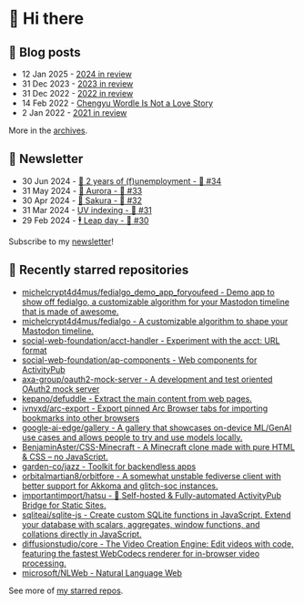 # 👋 Hi there

## 📝 Blog posts

<!-- feed start -->
- 12 Jan 2025 - [2024 in review](https://cheeaun.com/blog/2025/01/2024-in-review/)
- 31 Dec 2023 - [2023 in review](https://cheeaun.com/blog/2023/12/2023-in-review/)
- 31 Dec 2022 - [2022 in review](https://cheeaun.com/blog/2022/12/2022-in-review/)
- 14 Feb 2022 - [Chengyu Wordle Is Not a Love Story](https://cheeaun.com/blog/2022/02/chengyu-wordle-is-not-a-love-story/)
- 2 Jan 2022 - [2021 in review](https://cheeaun.com/blog/2022/01/2021-in-review/)
<!-- feed end -->

More in the [archives](https://cheeaun.com/blog/archives/).

## 📰 Newsletter

<!-- newsletter start -->
- 30 Jun 2024 - [🎂 2 years of (f)unemployment - 🥫 #34](https://cheeaun.substack.com/p/2-years-of-funemployment-34)
- 31 May 2024 - [🌌 Aurora - 🥫 #33](https://cheeaun.substack.com/p/aurora-33)
- 30 Apr 2024 - [🌸 Sakura - 🥫 #32](https://cheeaun.substack.com/p/sakura-32)
- 31 Mar 2024 - [UV indexing - 🥫 #31](https://cheeaun.substack.com/p/uv-indexing-31)
- 29 Feb 2024 - [🕴️ Leap day - 🥫 #30](https://cheeaun.substack.com/p/leap-day-30)
<!-- newsletter end -->

Subscribe to my [newsletter](https://cheeaun.substack.com/)!

## 🌟 Recently starred repositories

<!-- starred repos start -->
- [michelcrypt4d4mus/fedialgo_demo_app_foryoufeed - Demo app to show off fedialgo, a customizable algorithm for your Mastodon timeline that is made of awesome.](https://github.com/michelcrypt4d4mus/fedialgo_demo_app_foryoufeed)
- [michelcrypt4d4mus/fedialgo - A customizable algorithm to shape your Mastodon timeline.](https://github.com/michelcrypt4d4mus/fedialgo)
- [social-web-foundation/acct-handler - Experiment with the acct: URL format](https://github.com/social-web-foundation/acct-handler)
- [social-web-foundation/ap-components - Web components for ActivityPub](https://github.com/social-web-foundation/ap-components)
- [axa-group/oauth2-mock-server - A development and test oriented OAuth2 mock server](https://github.com/axa-group/oauth2-mock-server)
- [kepano/defuddle - Extract the main content from web pages.](https://github.com/kepano/defuddle)
- [ivnvxd/arc-export - Export pinned Arc Browser tabs for importing bookmarks into other browsers](https://github.com/ivnvxd/arc-export)
- [google-ai-edge/gallery - A gallery that showcases on-device ML/GenAI use cases and allows people to try and use models locally.](https://github.com/google-ai-edge/gallery)
- [BenjaminAster/CSS-Minecraft - A Minecraft clone made with pure HTML & CSS – no JavaScript.](https://github.com/BenjaminAster/CSS-Minecraft)
- [garden-co/jazz - Toolkit for backendless apps](https://github.com/garden-co/jazz)
- [orbitalmartian8/orbitfore - A somewhat unstable fediverse client with better support for Akkoma and glitch-soc instances.](https://github.com/orbitalmartian8/orbitfore)
- [importantimport/hatsu - 🩵 Self-hosted & Fully-automated ActivityPub Bridge for Static Sites.](https://github.com/importantimport/hatsu)
- [sqliteai/sqlite-js - Create custom SQLite functions in JavaScript. Extend your database with scalars, aggregates, window functions, and collations directly in JavaScript.](https://github.com/sqliteai/sqlite-js)
- [diffusionstudio/core - The Video Creation Engine: Edit videos with code, featuring the fastest WebCodecs renderer for in-browser video processing.](https://github.com/diffusionstudio/core)
- [microsoft/NLWeb - Natural Language Web](https://github.com/microsoft/NLWeb)
<!-- starred repos end -->

See more of [my starred repos](https://github.com/stars/cheeaun/).
